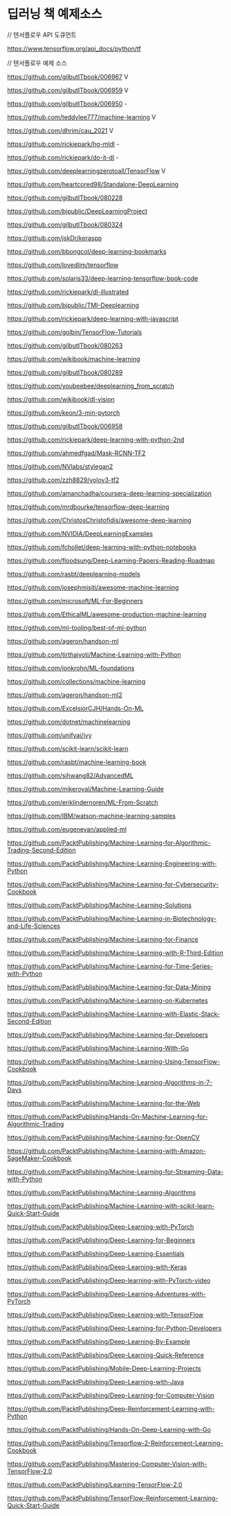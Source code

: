 # 딥러닝 책 예제소스

// 텐서플로우 API 도큐먼트

https://www.tensorflow.org/api_docs/python/tf

// 텐서플로우 예제 소스

https://github.com/gilbutITbook/006967 V

https://github.com/gilbutITbook/006959 V

https://github.com/gilbutITbook/006950 -

https://github.com/teddylee777/machine-learning V

https://github.com/dhrim/cau_2021 V

https://github.com/rickiepark/hg-mldl -

https://github.com/rickiepark/do-it-dl -

https://github.com/deeplearningzerotoall/TensorFlow V

https://github.com/heartcored98/Standalone-DeepLearning

https://github.com/gilbutITbook/080228

https://github.com/bjpublic/DeepLearningProject

https://github.com/gilbutITbook/080324

https://github.com/jskDr/keraspp

https://github.com/bbongcol/deep-learning-bookmarks

https://github.com/lovedlim/tensorflow

https://github.com/solaris33/deep-learning-tensorflow-book-code

https://github.com/rickiepark/dl-illustrated

https://github.com/bjpublic/TMI-Deeplearning

https://github.com/rickiepark/deep-learning-with-javascript

https://github.com/golbin/TensorFlow-Tutorials

https://github.com/gilbutITbook/080263

https://github.com/wikibook/machine-learning

https://github.com/gilbutITbook/080289

https://github.com/youbeebee/deeplearning_from_scratch

https://github.com/wikibook/dl-vision

https://github.com/keon/3-min-pytorch

https://github.com/gilbutITbook/006958

https://github.com/rickiepark/deep-learning-with-python-2nd

https://github.com/ahmedfgad/Mask-RCNN-TF2

https://github.com/NVlabs/stylegan2

https://github.com/zzh8829/yolov3-tf2

https://github.com/amanchadha/coursera-deep-learning-specialization

https://github.com/mrdbourke/tensorflow-deep-learning

https://github.com/ChristosChristofidis/awesome-deep-learning

https://github.com/NVIDIA/DeepLearningExamples

https://github.com/fchollet/deep-learning-with-python-notebooks

https://github.com/floodsung/Deep-Learning-Papers-Reading-Roadmap

https://github.com/rasbt/deeplearning-models

https://github.com/josephmisiti/awesome-machine-learning

https://github.com/microsoft/ML-For-Beginners

https://github.com/EthicalML/awesome-production-machine-learning

https://github.com/ml-tooling/best-of-ml-python

https://github.com/ageron/handson-ml

https://github.com/tirthajyoti/Machine-Learning-with-Python

https://github.com/jonkrohn/ML-foundations

https://github.com/collections/machine-learning

https://github.com/ageron/handson-ml2

https://github.com/ExcelsiorCJH/Hands-On-ML

https://github.com/dotnet/machinelearning

https://github.com/unifyai/ivy

https://github.com/scikit-learn/scikit-learn

https://github.com/rasbt/machine-learning-book

https://github.com/sjhwang82/AdvancedML

https://github.com/mikeroyal/Machine-Learning-Guide

https://github.com/eriklindernoren/ML-From-Scratch

https://github.com/IBM/watson-machine-learning-samples

https://github.com/eugeneyan/applied-ml

https://github.com/PacktPublishing/Machine-Learning-for-Algorithmic-Trading-Second-Edition

https://github.com/PacktPublishing/Machine-Learning-Engineering-with-Python

https://github.com/PacktPublishing/Machine-Learning-for-Cybersecurity-Cookbook

https://github.com/PacktPublishing/Machine-Learning-Solutions

https://github.com/PacktPublishing/Machine-Learning-in-Biotechnology-and-Life-Sciences

https://github.com/PacktPublishing/Machine-Learning-for-Finance

https://github.com/PacktPublishing/Machine-Learning-with-R-Third-Edition

https://github.com/PacktPublishing/Machine-Learning-for-Time-Series-with-Python

https://github.com/PacktPublishing/Machine-Learning-for-Data-Mining

https://github.com/PacktPublishing/Machine-Learning-on-Kubernetes

https://github.com/PacktPublishing/Machine-Learning-with-Elastic-Stack-Second-Edition

https://github.com/PacktPublishing/Machine-Learning-for-Developers

https://github.com/PacktPublishing/Machine-Learning-With-Go

https://github.com/PacktPublishing/Machine-Learning-Using-TensorFlow-Cookbook

https://github.com/PacktPublishing/Machine-Learning-Algorithms-in-7-Days

https://github.com/PacktPublishing/Machine-Learning-for-the-Web

https://github.com/PacktPublishing/Hands-On-Machine-Learning-for-Algorithmic-Trading

https://github.com/PacktPublishing/Machine-Learning-for-OpenCV

https://github.com/PacktPublishing/Machine-Learning-with-Amazon-SageMaker-Cookbook

https://github.com/PacktPublishing/Machine-Learning-for-Streaming-Data-with-Python

https://github.com/PacktPublishing/Machine-Learning-Algorithms

https://github.com/PacktPublishing/Machine-Learning-with-scikit-learn-Quick-Start-Guide

https://github.com/PacktPublishing/Deep-Learning-with-PyTorch

https://github.com/PacktPublishing/Deep-Learning-for-Beginners

https://github.com/PacktPublishing/Deep-Learning-Essentials

https://github.com/PacktPublishing/Deep-Learning-with-Keras

https://github.com/PacktPublishing/Deep-learning-with-PyTorch-video

https://github.com/PacktPublishing/Deep-Learning-Adventures-with-PyTorch

https://github.com/PacktPublishing/Deep-Learning-with-TensorFlow

https://github.com/PacktPublishing/Deep-Learning-for-Python-Developers

https://github.com/PacktPublishing/Deep-Learning-By-Example

https://github.com/PacktPublishing/Deep-Learning-Quick-Reference

https://github.com/PacktPublishing/Mobile-Deep-Learning-Projects

https://github.com/PacktPublishing/Deep-Learning-with-Java

https://github.com/PacktPublishing/Deep-Learning-for-Computer-Vision

https://github.com/PacktPublishing/Deep-Reinforcement-Learning-with-Python

https://github.com/PacktPublishing/Hands-On-Deep-Learning-with-Go

https://github.com/PacktPublishing/Tensorflow-2-Reinforcement-Learning-Cookbook

https://github.com/PacktPublishing/Mastering-Computer-Vision-with-TensorFlow-2.0

https://github.com/PacktPublishing/Learning-TensorFlow-2.0

https://github.com/PacktPublishing/TensorFlow-Reinforcement-Learning-Quick-Start-Guide

